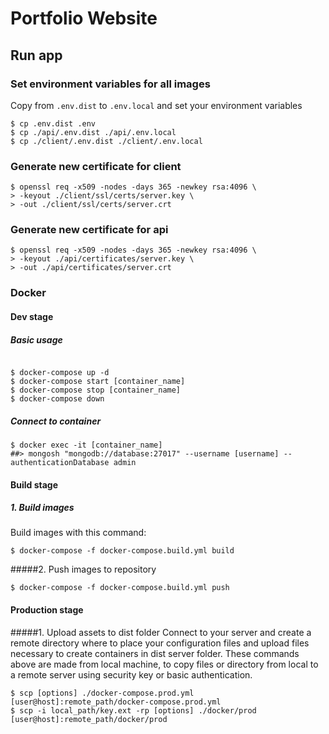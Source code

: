 # Portfolio Website

## Run app

### Set environment variables for all images
Copy from ```.env.dist``` to ``.env.local`` and set your environment variables
````shell
$ cp .env.dist .env
$ cp ./api/.env.dist ./api/.env.local
$ cp ./client/.env.dist ./client/.env.local
````

### Generate new certificate for client
````shell
$ openssl req -x509 -nodes -days 365 -newkey rsa:4096 \
> -keyout ./client/ssl/certs/server.key \
> -out ./client/ssl/certs/server.crt
````

### Generate new certificate for api
````shell
$ openssl req -x509 -nodes -days 365 -newkey rsa:4096 \
> -keyout ./api/certificates/server.key \
> -out ./api/certificates/server.crt
````


### Docker
#### Dev stage
##### Basic usage
````shell

$ docker-compose up -d 
$ docker-compose start [container_name]
$ docker-compose stop [container_name]
$ docker-compose down
````

##### Connect to container
````shell
$ docker exec -it [container_name]
##> mongosh "mongodb://database:27017" --username [username] --authenticationDatabase admin
````

#### Build stage

##### 1. Build images 
Build images with this command:

````shell
$ docker-compose -f docker-compose.build.yml build 
````
#####2. Push images to repository
``````shell
$ docker-compose -f docker-compose.build.yml push
``````

#### Production stage
#####1. Upload assets to dist folder
Connect to your server and create a remote directory where to place your configuration files
and upload files necessary to create containers in dist server folder.
These commands above are made from local machine, to copy files or directory from local to a remote server using security key or basic authentication.
``````shell
$ scp [options] ./docker-compose.prod.yml [user@host]:remote_path/docker-compose.prod.yml
$ scp -i local_path/key.ext -rp [options] ./docker/prod [user@host]:remote_path/docker/prod
``````
